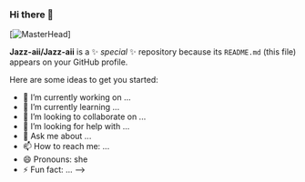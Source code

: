 ### Hi there 👋 
[![MasterHead](https://i.pinimg.com/564x/0f/51/17/0f5117ffb98db00380a9034061a8d160.jpg)]





**Jazz-aii/Jazz-aii** is a ✨ _special_ ✨ repository because its `README.md` (this file) appears on your GitHub profile.

Here are some ideas to get you started:

- 🔭 I’m currently working on ...
- 🌱 I’m currently learning ...
- 👯 I’m looking to collaborate on ...
- 🤔 I’m looking for help with ...
- 💬 Ask me about ...
- 📫 How to reach me: ...
- 😄 Pronouns: she
- ⚡ Fun fact: ...
-->
